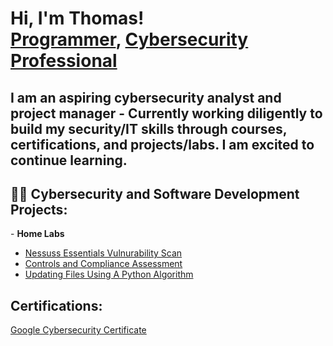 <h1>Hi, I'm Thomas! <br/><a href="https://github.com/AlbatrossOP">Programmer</a>, <a href="https://www.linkedin.com/in/thomas-lapointe-60a2a7128/">Cybersecurity Professional</a></h1>
<h2> I am an aspiring cybersecurity analyst and project manager - Currently working diligently to build my security/IT skills through courses, certifications, and projects/labs. I am excited to continue learning.</h2>

<h2>👨‍💻 Cybersecurity and Software Development Projects:</h2>
- <b>Home Labs</b>
 
  - [Nessuss Essentials Vulnurability Scan](https://github.com/AlbatrossOP/NessusHomeLab)
  - [Controls and Compliance Assessment](https://github.com/AlbatrossOP/Controls-and-Compliance-Assessment/tree/main)
  - [Updating Files Using A Python Algorithm](https://github.com/AlbatrossOP/Updating-Files-Using-a-Python-Algorithm)

<h2>Certifications:</h2>
<a href="https://www.credly.com/badges/74dd7c8b-55d0-4d9c-9c4b-130f28e41d15/">Google Cybersecurity Certificate</a></h1>
